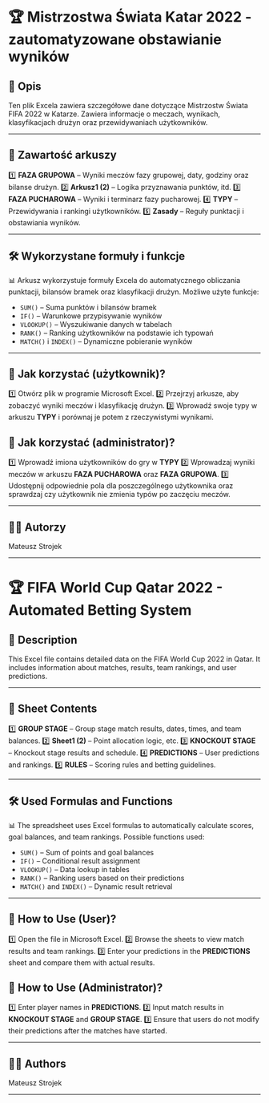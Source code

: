 # 🏆 Mistrzostwa Świata Katar 2022 - zautomatyzowane obstawianie wyników

## 📌 Opis

Ten plik Excela zawiera szczegółowe dane dotyczące Mistrzostw Świata FIFA 2022 w Katarze. Zawiera informacje o meczach, wynikach, klasyfikacjach drużyn oraz przewidywaniach użytkowników.

---

## 📂 Zawartość arkuszy

1️⃣ **FAZA GRUPOWA** – Wyniki meczów fazy grupowej, daty, godziny oraz bilanse drużyn.
2️⃣ **Arkusz1 (2)** – Logika przyznawania punktów, itd.
3️⃣ **FAZA PUCHAROWA** – Wyniki i terminarz fazy pucharowej.
4️⃣ **TYPY** – Przewidywania i rankingi użytkowników.
5️⃣ **Zasady** – Reguły punktacji i obstawiania wyników.

---

## 🛠 Wykorzystane formuły i funkcje

📊 Arkusz wykorzystuje formuły Excela do automatycznego obliczania punktacji, bilansów bramek oraz klasyfikacji drużyn. Możliwe użyte funkcje:

- `SUM()` – Suma punktów i bilansów bramek
- `IF()` – Warunkowe przypisywanie wyników
- `VLOOKUP()` – Wyszukiwanie danych w tabelach
- `RANK()` – Ranking użytkowników na podstawie ich typowań
- `MATCH()` i `INDEX()` – Dynamiczne pobieranie wyników

---

## 🚀 Jak korzystać (użytkownik)?

1️⃣ Otwórz plik w programie Microsoft Excel.
2️⃣ Przejrzyj arkusze, aby zobaczyć wyniki meczów i klasyfikację drużyn.
3️⃣ Wprowadź swoje typy w arkuszu **TYPY** i porównaj je potem z rzeczywistymi wynikami.

## 🚀 Jak korzystać (administrator)?

1️⃣ Wprowadź imiona użytkowników do gry w **TYPY**
2️⃣ Wprowadzaj wyniki meczów w arkuszu **FAZA PUCHAROWA** oraz **FAZA GRUPOWA**.
3️⃣ Udostępnij odpowiednie pola dla poszczególnego użytkownika oraz sprawdzaj czy użytkownik nie zmienia typów po zaczęciu meczów. 

---

## 👨‍💻 Autorzy

Mateusz Strojek

---

# 🏆 FIFA World Cup Qatar 2022 - Automated Betting System

## 📌 Description

This Excel file contains detailed data on the FIFA World Cup 2022 in Qatar. It includes information about matches, results, team rankings, and user predictions.

---

## 📂 Sheet Contents

1️⃣ **GROUP STAGE** – Group stage match results, dates, times, and team balances.
2️⃣ **Sheet1 (2)** – Point allocation logic, etc.
3️⃣ **KNOCKOUT STAGE** – Knockout stage results and schedule.
4️⃣ **PREDICTIONS** – User predictions and rankings.
5️⃣ **RULES** – Scoring rules and betting guidelines.

---

## 🛠 Used Formulas and Functions

📊 The spreadsheet uses Excel formulas to automatically calculate scores, goal balances, and team rankings. Possible functions used:

- `SUM()` – Sum of points and goal balances
- `IF()` – Conditional result assignment
- `VLOOKUP()` – Data lookup in tables
- `RANK()` – Ranking users based on their predictions
- `MATCH()` and `INDEX()` – Dynamic result retrieval

---

## 🚀 How to Use (User)?

1️⃣ Open the file in Microsoft Excel.
2️⃣ Browse the sheets to view match results and team rankings.
3️⃣ Enter your predictions in the **PREDICTIONS** sheet and compare them with actual results.

## 🚀 How to Use (Administrator)?

1️⃣ Enter player names in **PREDICTIONS**.
2️⃣ Input match results in **KNOCKOUT STAGE** and **GROUP STAGE**.
3️⃣ Ensure that users do not modify their predictions after the matches have started.

---

## 👨‍💻 Authors

Mateusz Strojek

---

